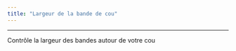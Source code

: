 ```yaml
---
title: "Largeur de la bande de cou"
---
```


***

Contrôle la largeur des bandes autour de votre cou




